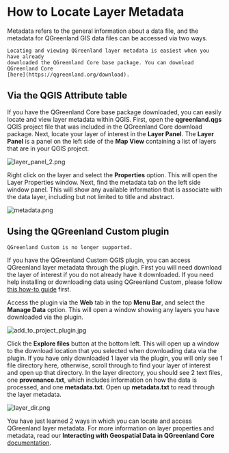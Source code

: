 # How to Locate Layer Metadata

Metadata refers to the general information about a data file, and the
metadata for QGreenland GIS data files can be accessed via two ways. 

```{note}
Locating and viewing QGreenland layer metadata is easiest when you have already 
downloaded the QGreenland Core base package. You can download QGreenland Core
[here](https://qgreenland.org/download).
```

## Via the QGIS Attribute table

If you have the QGreenland Core base package downloaded, you can easily locate
and view layer metadata within QGIS. First, open the **qgreenland.qgs** QGIS project file that was included
in the QGreenland Core download package. Next, locate your layer of interest in the **Layer Panel**.
The **Layer Panel** is a panel on the left side of the **Map View** containing a list of layers 
that are in your QGIS project.

![layer_panel_2.png](/_images/layer_panel_2.png)

Right click on the layer and select the **Properties** option. This will open the Layer Properties window.
Next, find the metadata tab on the left side window panel. This will show any available information
that is associate with the data layer, including but not limited to title and abstract.

![metadata.png](/_images/metadata.png)

## Using the QGreenland Custom plugin

```{attention}
QGreenland Custom is no longer supported.
```

If you have the QGreenland Custom QGIS plugin, you can access QGreenland layer metadata through the plugin.
First you will need download the layer of interest if you do not already have it downloaded. If you need help installing or downloading data using QGreenland Custom, please follow 
[this how-to guide](https://qgreenland-plugin.readthedocs.io/en/latest/user-how-to/plugin-how-to.html) first. 

Access the plugin via the **Web** tab in the top **Menu Bar**, and select the **Manage Data** option.
This will open a window showing any layers you have downloaded via the plugin. 

![add_to_project_plugin.jpg](/_images/add_to_project_plugin.jpg)

Click the **Explore files** button at the bottom left. This will open up a window to the download location
that you selected when downloading data via the plugin. If you have only downloaded 1 layer via the plugin,
you will only see 1 file directory here, otherwise, scroll through to find your layer of interest and open
up that directory. In the layer directory, you should see 2 text files, one **provenance.txt**, which includes
information on how the data is processed, and one **metadata.txt**. Open up **metadata.txt** to read through the layer metadata.

![layer_dir.png](/_images/layer_dir.png)

You have just learned 2 ways in which you can locate and access QGreenland layer metadata. For more
information on layer properties and metadata, read our **Interacting with Geospatial Data in QGreenland Core** [documentation](https://qgreenland.readthedocs.io/en/latest/tutorials/interacting-with-geospatial-data.html).
